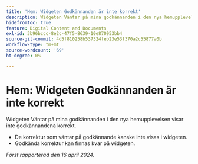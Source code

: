 ```yaml
---
title: 'Hem: Widgeten Godkännanden är inte korrekt'
description: Widgeten Väntar på mina godkännanden i den nya hemupplevelsen visar inte godkännandena korrekt.
hidefromtoc: true
feature: Digital Content and Documents
exl-id: 3b96bccc-8e2c-47f5-8639-10e870953bb4
source-git-commit: 4d5f810258b537324feb23e53f370a2c55877a0b
workflow-type: tm+mt
source-wordcount: '69'
ht-degree: 0%

---
```


# Hem: Widgeten Godkännanden är inte korrekt

<!--Won't fix, valid issue-->

<!--
>[!NOTE]
>
>This issue was fixed on May 2, 2024.
 WF, WFP-->

Widgeten Väntar på mina godkännanden i den nya hemupplevelsen visar inte godkännandena korrekt.

* De korrektur som väntar på godkännande kanske inte visas i widgeten.
* Godkända korrektur kan finnas kvar på widgeten.

_Först rapporterad den 16 april 2024._

